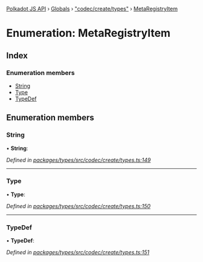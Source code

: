 [Polkadot JS API](../README.md) › [Globals](../globals.md) › ["codec/create/types"](../modules/_codec_create_types_.md) › [MetaRegistryItem](_codec_create_types_.metaregistryitem.md)

# Enumeration: MetaRegistryItem

## Index

### Enumeration members

* [String](_codec_create_types_.metaregistryitem.md#string)
* [Type](_codec_create_types_.metaregistryitem.md#type)
* [TypeDef](_codec_create_types_.metaregistryitem.md#typedef)

## Enumeration members

###  String

• **String**:

*Defined in [packages/types/src/codec/create/types.ts:149](https://github.com/polkadot-js/api/blob/1f7b9f7f3/packages/types/src/codec/create/types.ts#L149)*

___

###  Type

• **Type**:

*Defined in [packages/types/src/codec/create/types.ts:150](https://github.com/polkadot-js/api/blob/1f7b9f7f3/packages/types/src/codec/create/types.ts#L150)*

___

###  TypeDef

• **TypeDef**:

*Defined in [packages/types/src/codec/create/types.ts:151](https://github.com/polkadot-js/api/blob/1f7b9f7f3/packages/types/src/codec/create/types.ts#L151)*
